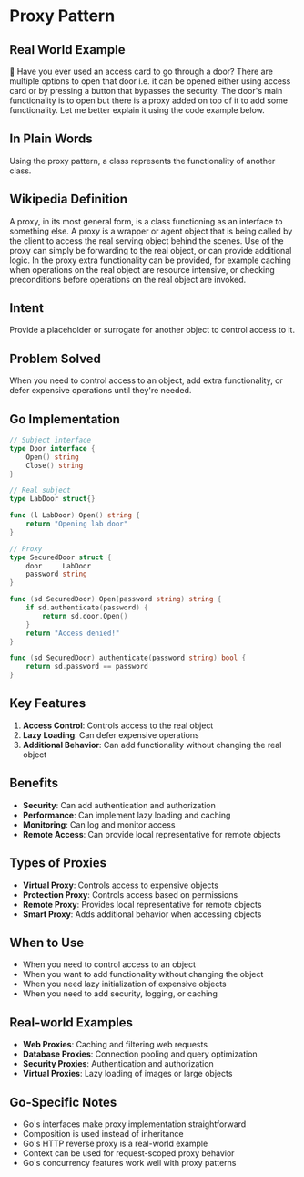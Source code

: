 # Proxy Pattern

## Real World Example
🎱 Have you ever used an access card to go through a door? There are multiple options to open that door i.e. it can be opened either using access card or by pressing a button that bypasses the security. The door's main functionality is to open but there is a proxy added on top of it to add some functionality. Let me better explain it using the code example below.

## In Plain Words
Using the proxy pattern, a class represents the functionality of another class.

## Wikipedia Definition
A proxy, in its most general form, is a class functioning as an interface to something else. A proxy is a wrapper or agent object that is being called by the client to access the real serving object behind the scenes. Use of the proxy can simply be forwarding to the real object, or can provide additional logic. In the proxy extra functionality can be provided, for example caching when operations on the real object are resource intensive, or checking preconditions before operations on the real object are invoked.

## Intent
Provide a placeholder or surrogate for another object to control access to it.

## Problem Solved
When you need to control access to an object, add extra functionality, or defer expensive operations until they're needed.

## Go Implementation

```go
// Subject interface
type Door interface {
    Open() string
    Close() string
}

// Real subject
type LabDoor struct{}

func (l LabDoor) Open() string {
    return "Opening lab door"
}

// Proxy
type SecuredDoor struct {
    door     LabDoor
    password string
}

func (sd SecuredDoor) Open(password string) string {
    if sd.authenticate(password) {
        return sd.door.Open()
    }
    return "Access denied!"
}

func (sd SecuredDoor) authenticate(password string) bool {
    return sd.password == password
}
```

## Key Features

1. **Access Control**: Controls access to the real object
2. **Lazy Loading**: Can defer expensive operations
3. **Additional Behavior**: Can add functionality without changing the real object

## Benefits

- **Security**: Can add authentication and authorization
- **Performance**: Can implement lazy loading and caching
- **Monitoring**: Can log and monitor access
- **Remote Access**: Can provide local representative for remote objects

## Types of Proxies

- **Virtual Proxy**: Controls access to expensive objects
- **Protection Proxy**: Controls access based on permissions
- **Remote Proxy**: Provides local representative for remote objects
- **Smart Proxy**: Adds additional behavior when accessing objects

## When to Use

- When you need to control access to an object
- When you want to add functionality without changing the object
- When you need lazy initialization of expensive objects
- When you need to add security, logging, or caching

## Real-world Examples

- **Web Proxies**: Caching and filtering web requests
- **Database Proxies**: Connection pooling and query optimization
- **Security Proxies**: Authentication and authorization
- **Virtual Proxies**: Lazy loading of images or large objects

## Go-Specific Notes

- Go's interfaces make proxy implementation straightforward
- Composition is used instead of inheritance
- Go's HTTP reverse proxy is a real-world example
- Context can be used for request-scoped proxy behavior
- Go's concurrency features work well with proxy patterns
